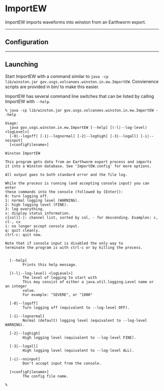 # ImportEW

ImportEW imports waveforms into winston from an Earthworm export. 

--- 

## Configuration

---

## Launching
Start ImportEW with a command similar to <code>java -cp lib/winston.jar gov.usgs.volcanoes.winston.in.ew.ImportEW</code>. Convienence scripts are provided in bin/ to make this easier.

ImportEW has several command line switches that can be listed by calling ImportEW with `--help`.
	
	% java -cp lib/winston.jar gov.usgs.volcanoes.winston.in.ew.ImportEW --help
	
	Usage:
	  java gov.usgs.winston.in.ew.ImportEW [--help] [(-l|--log-level) <logLevel>]
	  [-0|--logoff] [-1|--lognormal] [-2|--loghigh] [-3|--logall] [-i|--noinput]
	  [<configFilename>]
	
	Winston ImportEW
	
	This program gets data from an Earthworm export process and imports
	it into a Winston database. See 'ImportEW.config' for more options.
	
	All output goes to both standard error and the file log.
	
	While the process is running (and accepting console input) you can enter
	these commands into the console (followed by [Enter]):
	0: turn logging off.
	1: normal logging level (WARNING).
	2: high logging level (FINE).
	3: log everything.
	s: display status information.
	c[col][-]: channel list, sorted by col, - for descending. Examples: c, cl-, cx
	i: no longer accept console input.
	q: quit cleanly.
	ctrl-c: quit now.
	
	Note that if console input is disabled the only way to
	terminate the program is with ctrl-c or by killing the process.
	
	
	  [--help]
	        Prints this help message.
	
	  [(-l|--log-level) <logLevel>]
	        The level of logging to start with
	        This may consist of either a java.util.logging.Level name or an integer
	        value.
	        For example: "SEVERE", or "1000"
	
	  [-0|--logoff]
	        Turn logging off (equivalent to --log-level OFF).
	
	  [-1|--lognormal]
	        Normal (default) logging level (equivalent to --log-level WARNING).
	
	  [-2|--loghigh]
	        High logging level (equivalent to --log-level FINE).
	
	  [-3|--logall]
	        High logging level (equivalent to --log-level ALL).
	
	  [-i|--noinput]
	        Don't accept input from the console.
	
	  [<configFilename>]
	        The config file name.
	
	% 